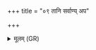 +++
title = "०९ तानि सर्वाण्य् अप"

+++
<details><summary>मूलम् (GR)</summary>

तानि सर्वाण्य् अप क्रामन्ति क्षत्रियस्य ब्रह्मगवीम् आददानस्य ॥
</details>